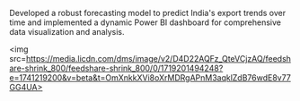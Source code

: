 Developed a robust forecasting model to predict India's export trends over time and implemented a dynamic Power BI dashboard for comprehensive data visualization and analysis.

<img src=https://media.licdn.com/dms/image/v2/D4D22AQFz_QteVCjzAQ/feedshare-shrink_800/feedshare-shrink_800/0/1719201494248?e=1741219200&v=beta&t=OmXnkkXVi8oXrMDRgAPnM3aqklZdB76wdE8v77GG4UA>
